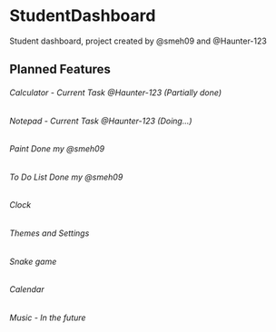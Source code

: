 # StudentDashboard
Student dashboard, project created by @smeh09 and @Haunter-123


## Planned Features
###### Calculator - Current Task @Haunter-123 (Partially done)
###### Notepad - Current Task @Haunter-123 (Doing...)
###### Paint Done my @smeh09
###### To Do List Done my @smeh09
###### Clock
###### Themes and Settings
###### Snake game
###### Calendar
###### Music - In the future
